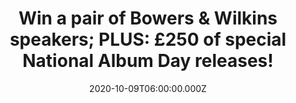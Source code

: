 ---
campaign-uuid: "c-67cf6bbd-36fb-48b8-b933-233f31113533"
type: "Preview"
category: "Gifts"
date: "2020-10-09T06:00:00.000Z"
end-date: "2020-11-10T23:59:00.000Z"
disable-form: false
is_promoted: false
has_entry_page: true
title: "Win a pair of Bowers & Wilkins speakers; PLUS: £250 of special National Album\
  \ Day releases!"
competition-description: "<p>We’ve teamed up with National Album Day and their Official\
  \ Audio Partner Bowers & Wilkins to offer you this incredible prize: an amazing\
  \ pair of Bowers & Wilkins speakers plus £250 of special National Album Day releases.</p>\n\
  <p>Want to know more? Click below for a chance to win.</p>\n"
hero-header: "Win a pair of Bowers & Wilkins speakers; PLUS: £250 of special National\
  \ Album Day releases!"
terms-confirmation: "N/A"
banner-img: "https://assets.expresslyapp.com/asset-f166d3c9-da98-462b-ba23-a4bb27ac8f61.jpg"
logo-left-href: "aaa.nme.com"
logo-left-image: "https://assets.expresslyapp.com/asset-cb890b44-4d58-40ec-b54c-07b411dd6753.jpg"
logo-left-title: "NME AAA"
bg-image-hero: "https://assets.expresslyapp.com/asset-6c696d54-af71-4f4b-b75f-6bf141c251d7.jpg"
bg-image-first: "https://assets.expresslyapp.com/asset-ff38e26d-4f72-4b0d-9967-388a7d761c2e.jpg"
section1-content: "<p>National Album Day celebrates our love of the album and this\
  \ year pays tribute to the 80s. Take part via @AlbumDayUK and our #MyAlbumEscspe\
  \ campaign.</p>\n<p>Bowers & Wilkins 606 S2 Anniversary Edition speakers are engineered\
  \ to deliver a higher quality sound, so you can experience the National Album Day\
  \ limited edition 10 x vinyl re-releases as the artists intended. Albums include:</p>\n\
  <ul>\n<li>Alphaville – Forever Young</li>\n<li></li>\n<li>Dexys Midnight Runners\
  \ - Searching For The Young Soul Rebels</li>\n<li></li>\n<li>ZZ Top – Eliminator</li>\n\
  <li>Ice-T – Rhyme Pays</li>\n<li>Rod Stewart – Greatest Hits Vol 1</li>\n<li>Roxette\
  \ – Look Sharp</li>\n<li>Tears For Fears – The Seeds Of Love</li>\n<li>Blues Brothers\
  \ – 40th Edition Soundtrack (limited edition NAD release)</li>\n<li>Dire Straits\
  \ – Complete collection LP box set</li>\n<li>Stranger Things – Soundtrack</p></li>\n\
  </ul>\n<p>Click below for a chance to win.</p>\n"
entry-title: "Win a pair of Bowers & Wilkins speakers; PLUS: £250 of special National\
  \ Album Day releases!"
entry-content: "<p>Enter the draw to win a pair of Bowers &amp; Wilkins speakers;\
  \ PLUS: £250 of special National Album Day releasesby completing the form below\
  \ before 23:59 on the 10th of November 2020.</p>\n"
has-winner: false
prize-description: "A pair of Bowers & Wilkins speakers plus £250 of special National\
  \ Album Day releases."
special-conditions: "Multiple entries are allowed up to one every day."
country-restrictions:
- "GB"
---